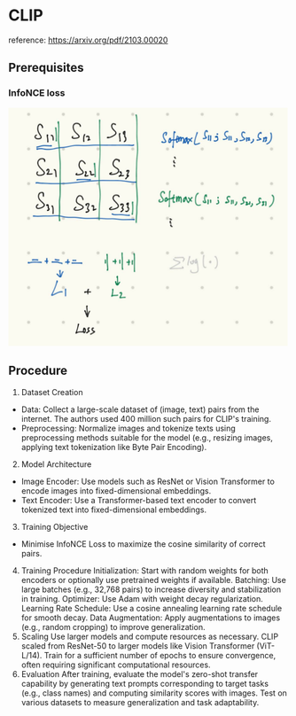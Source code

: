 # CLIP

reference: https://arxiv.org/pdf/2103.00020

## Prerequisites

### InfoNCE loss
![infoNCE Loss](https://github.com/Apollo1840/machine_learning_theory/blob/main/multi-modal/images/infoNCE.jpg?raw=true)

## Procedure
1. Dataset Creation
 -  Data: Collect a large-scale dataset of (image, text) pairs from the internet. The authors used 400 million such pairs for CLIP's training.
 - Preprocessing: Normalize images and tokenize texts using preprocessing methods suitable for the model (e.g., resizing images, applying text tokenization like Byte Pair Encoding).
2. Model Architecture
 - Image Encoder: Use models such as ResNet or Vision Transformer to encode images into fixed-dimensional embeddings.
 - Text Encoder: Use a Transformer-based text encoder to convert tokenized text into fixed-dimensional embeddings.
3. Training Objective
 - Minimise InfoNCE Loss to maximize the cosine similarity of correct pairs.
4. Training Procedure
Initialization: Start with random weights for both encoders or optionally use pretrained weights if available.
Batching: Use large batches (e.g., 32,768 pairs) to increase diversity and stabilization in training.
Optimizer: Use Adam with weight decay regularization.
Learning Rate Schedule: Use a cosine annealing learning rate schedule for smooth decay.
Data Augmentation: Apply augmentations to images (e.g., random cropping) to improve generalization.
5. Scaling
Use larger models and compute resources as necessary. CLIP scaled from ResNet-50 to larger models like Vision Transformer (ViT-L/14).
Train for a sufficient number of epochs to ensure convergence, often requiring significant computational resources.
6. Evaluation
After training, evaluate the model's zero-shot transfer capability by generating text prompts corresponding to target tasks (e.g., class names) and computing similarity scores with images.
Test on various datasets to measure generalization and task adaptability.
